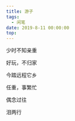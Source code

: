 ```yaml
---
title: 游子
tags:
  - 闲笔
date: 2019-8-11 00:00:00
top:
---
```

少时不知亲重

好玩，不归家


今踏远程它乡

任重，事繁忙


偶念过往

泪两行
